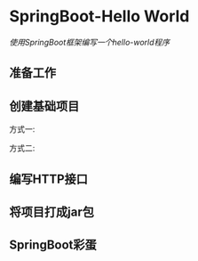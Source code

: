 # SpringBoot-Hello World

*使用SpringBoot框架编写一个hello-world程序*

## 准备工作



## 创建基础项目

方式一: 

方式二: 



## 编写HTTP接口



## 将项目打成jar包



## SpringBoot彩蛋



